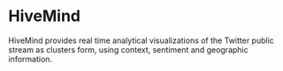 # HiveMind
HiveMind provides real time analytical visualizations of the Twitter public stream as clusters form, using context, sentiment and geographic information.
